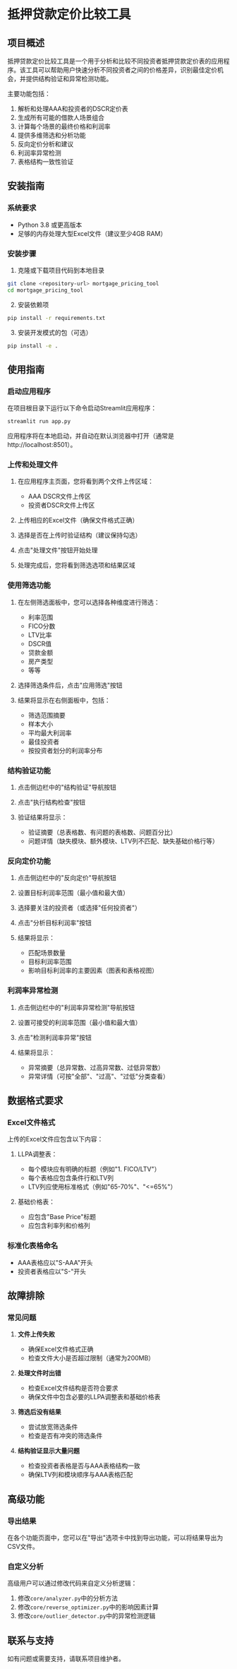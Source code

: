 # 抵押贷款定价比较工具

## 项目概述

抵押贷款定价比较工具是一个用于分析和比较不同投资者抵押贷款定价表的应用程序。该工具可以帮助用户快速分析不同投资者之间的价格差异，识别最佳定价机会，并提供结构验证和异常检测功能。

主要功能包括：

1. 解析和处理AAA和投资者的DSCR定价表
2. 生成所有可能的借款人场景组合
3. 计算每个场景的最终价格和利润率
4. 提供多维筛选和分析功能
5. 反向定价分析和建议
6. 利润率异常检测
7. 表格结构一致性验证

## 安装指南

### 系统要求

- Python 3.8 或更高版本
- 足够的内存处理大型Excel文件（建议至少4GB RAM）

### 安装步骤

1. 克隆或下载项目代码到本地目录

```bash
git clone <repository-url> mortgage_pricing_tool
cd mortgage_pricing_tool
```

2. 安装依赖项

```bash
pip install -r requirements.txt
```

3. 安装开发模式的包（可选）

```bash
pip install -e .
```

## 使用指南

### 启动应用程序

在项目根目录下运行以下命令启动Streamlit应用程序：

```bash
streamlit run app.py
```

应用程序将在本地启动，并自动在默认浏览器中打开（通常是http://localhost:8501）。

### 上传和处理文件

1. 在应用程序主页面，您将看到两个文件上传区域：
   - AAA DSCR文件上传区
   - 投资者DSCR文件上传区

2. 上传相应的Excel文件（确保文件格式正确）

3. 选择是否在上传时验证结构（建议保持勾选）

4. 点击"处理文件"按钮开始处理

5. 处理完成后，您将看到筛选选项和结果区域

### 使用筛选功能

1. 在左侧筛选面板中，您可以选择各种维度进行筛选：
   - 利率范围
   - FICO分数
   - LTV比率
   - DSCR值
   - 贷款金额
   - 房产类型
   - 等等

2. 选择筛选条件后，点击"应用筛选"按钮

3. 结果将显示在右侧面板中，包括：
   - 筛选范围摘要
   - 样本大小
   - 平均最大利润率
   - 最佳投资者
   - 按投资者划分的利润率分布

### 结构验证功能

1. 点击侧边栏中的"结构验证"导航按钮

2. 点击"执行结构检查"按钮

3. 验证结果将显示：
   - 验证摘要（总表格数、有问题的表格数、问题百分比）
   - 问题详情（缺失模块、额外模块、LTV列不匹配、缺失基础价格行等）

### 反向定价功能

1. 点击侧边栏中的"反向定价"导航按钮

2. 设置目标利润率范围（最小值和最大值）

3. 选择要关注的投资者（或选择"任何投资者"）

4. 点击"分析目标利润率"按钮

5. 结果将显示：
   - 匹配场景数量
   - 目标利润率范围
   - 影响目标利润率的主要因素（图表和表格视图）

### 利润率异常检测

1. 点击侧边栏中的"利润率异常检测"导航按钮

2. 设置可接受的利润率范围（最小值和最大值）

3. 点击"检测利润率异常"按钮

4. 结果将显示：
   - 异常摘要（总异常数、过高异常数、过低异常数）
   - 异常详情（可按"全部"、"过高"、"过低"分类查看）

## 数据格式要求

### Excel文件格式

上传的Excel文件应包含以下内容：

1. LLPA调整表：
   - 每个模块应有明确的标题（例如"1. FICO/LTV"）
   - 每个表格应包含条件行和LTV列
   - LTV列应使用标准格式（例如"65-70%"、"<=65%"）

2. 基础价格表：
   - 应包含"Base Price"标题
   - 应包含利率列和价格列

### 标准化表格命名

- AAA表格应以"S-AAA"开头
- 投资者表格应以"S-"开头

## 故障排除

### 常见问题

1. **文件上传失败**
   - 确保Excel文件格式正确
   - 检查文件大小是否超过限制（通常为200MB）

2. **处理文件时出错**
   - 检查Excel文件结构是否符合要求
   - 确保文件中包含必要的LLPA调整表和基础价格表

3. **筛选后没有结果**
   - 尝试放宽筛选条件
   - 检查是否有冲突的筛选条件

4. **结构验证显示大量问题**
   - 检查投资者表格是否与AAA表格结构一致
   - 确保LTV列和模块顺序与AAA表格匹配

## 高级功能

### 导出结果

在各个功能页面中，您可以在"导出"选项卡中找到导出功能，可以将结果导出为CSV文件。

### 自定义分析

高级用户可以通过修改代码来自定义分析逻辑：

1. 修改`core/analyzer.py`中的分析方法
2. 修改`core/reverse_optimizer.py`中的影响因素计算
3. 修改`core/outlier_detector.py`中的异常检测逻辑

## 联系与支持

如有问题或需要支持，请联系项目维护者。
